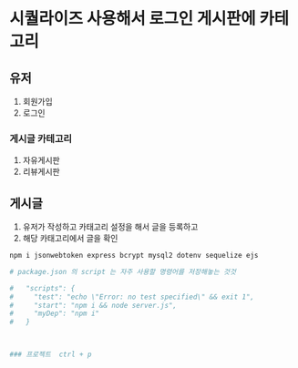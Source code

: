 



# 시퀄라이즈 사용해서 로그인 게시판에 카테고리

## 유저
1. 회원가입 
2. 로그인

### 게시글 카테고리
1. 자유게시판
2. 리뷰게시판


## 게시글
1. 유저가 작성하고 카태고리 설정을 해서 글을 등록하고
2. 해당 카태고리에서 글을 확인


```sh
npm i jsonwebtoken express bcrypt mysql2 dotenv sequelize ejs

# package.json 의 script 는 자주 사용할 명령어를 저장해놓는 것것

#   "scripts": {
#     "test": "echo \"Error: no test specified\" && exit 1",
#     "start": "npm i && node server.js",
#     "myDep": "npm i"   
#   }



### 프로젝트  ctrl + p